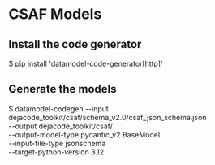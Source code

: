 CSAF Models
===========

Install the code generator
--------------------------

$ pip install 'datamodel-code-generator[http]'

Generate the models
-------------------

$ datamodel-codegen --input dejacode_toolkit/csaf/schema_v2.0/csaf_json_schema.json \
                    --output dejacode_toolkit/csaf/ \
                    --output-model-type pydantic_v2.BaseModel \
                    --input-file-type jsonschema \
                    --target-python-version 3.12
